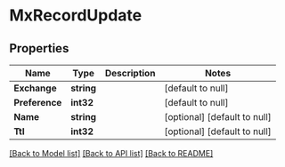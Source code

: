 # MxRecordUpdate

## Properties
Name | Type | Description | Notes
------------ | ------------- | ------------- | -------------
**Exchange** | **string** |  | [default to null]
**Preference** | **int32** |  | [default to null]
**Name** | **string** |  | [optional] [default to null]
**Ttl** | **int32** |  | [optional] [default to null]

[[Back to Model list]](../README.md#documentation-for-models) [[Back to API list]](../README.md#documentation-for-api-endpoints) [[Back to README]](../README.md)



